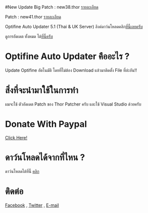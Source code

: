 #New Update
Big Patch : new38.thor [รายละเอียด](http://ouo.io/Z7zBkX)

Patch : new41.thor [รายละเอียด](http://ouo.io/V29cml)

Optifine Auto Updater 5.1 (Thai & UK Server)
ลิงค์ดาว์นโหลดคลิก[ที่นี้เลยครับ](http://ouo.io/5u80j)

ดูการอัดเดต ทั้งหมด ได้[ที่นี้ครับ](http://boyphongsakornproject.tumblr.com/)
# Optifine Auto Updater คืออะไร ?
Update Optifine อัตโนมัติ โดยที่ไม่ต้อง Download แล้วมาติดตั้ง File ที่ล่ะอัน!!
# สิ่งที่จะนำมาใช้ในการทำ
ผมจะใช้ ตัวอัดเดต Patch ของ Thor Patcher ครับ และใช้ Visual Studio ด้วยครับ
# Donate With Paypal
[Click Here!](https://streampro.io/tip/yoyoyo1556)
# ดาว์นโหลดได้จากที่ไหน ?
ดาว์นโหลดได้ที่นี้ [คลิก](http://ouo.io/5u80j)

# ติดต่อ
[Facebook](https://www.facebook.com/boyphongsakorn.ga) , [Twitter](https://twitter.com/BoyPhongsako_ga) ,  [E-mail](mailto:boyphongsakorn@outlook.com)
